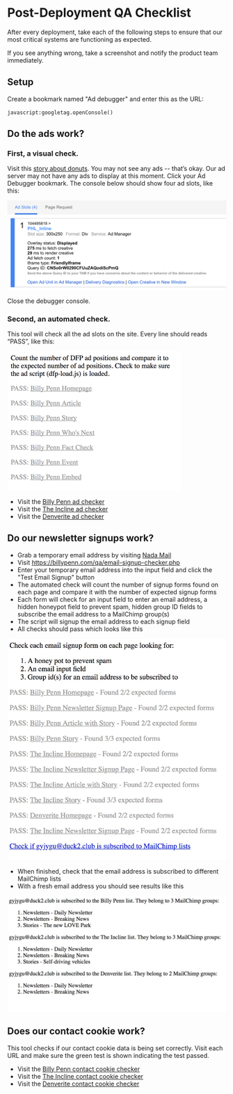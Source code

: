 # Post-Deployment QA Checklist

After every deployment, take each of the following steps to ensure that our most critical systems are functioning as expected.

If you see anything wrong, take a screenshot and notify the product team immediately.

## Setup
Create a bookmark named "Ad debugger" and enter this as the URL:
```
javascript:googletag.openConsole()
```

## Do the ads work?
### First, a visual check.
Visit this [story about donuts](https://billypenn.com/2017/09/26/we-knew-nothing-about-donuts-and-other-stories-in-the-new-federal-donuts-book/). You may not see any ads -- that’s okay. Our ad server may not have any ads to display at this moment. Click your Ad Debugger bookmark. The console below should show four ad slots, like this:

<img src="img/ads-visual-check.png" alt="" width="587">


Close the debugger console.

### Second, an automated check.
This tool will check all the ad slots on the site. Every line should reads “PASS”, like this:

<img src="img/ads-automated-check.png" alt="" width="399">

  - Visit the [Billy Penn ad checker](https://billypenn.com/qa/ad-checker.php)
  - Visit the [The Incline ad checker](https://theincline.com/qa/ad-checker.php)
  - Visit the [Denverite ad checker](https://denverite.com/qa/ad-checker.php)

## Do our newsletter signups work?

 - Grab a temporary email address by visiting [Nada Mail](https://getnada.com/)
 - Visit https://billypenn.com/qa/email-signup-checker.php
 - Enter your temporary email address into the input field and click the "Test Email Signup" button
 - The automated check will count the number of signup forms found on each page and compare it with the number of expected signup forms
 - Each form will check for an input field to enter an email address, a hidden honeypot field to prevent spam, hidden group ID fields to subscribe the email address to a MailChimp group(s)
 - The script will signup the email address to each signup field
 - All checks should pass which looks like this

<img src="img/newsletter-automated-check.jpg" alt="" width="587">

 - When finished, check that the email address is subscribed to different MailChimp lists
 - With a fresh email address you should see results like this

<img src="img/email-address-signup-check.jpg" alt="" width="587">

## Does our contact cookie work?

This tool checks if our contact cookie data is being set correctly. Visit each
URL and make sure the green test is shown indicating the test passed.

- Visit the [Billy Penn contact cookie checker](https://billypenn.com/qa/contact-cookie-checker.php)
- Visit the [The Incline contact cookie checker](https://theincline.com/qa/contact-cookie-checker.php)
- Visit the [Denverite contact cookie checker](https://denverite.com/qa/contact-cookie-checker.php)
